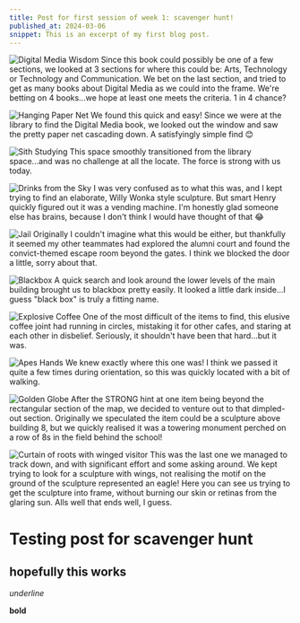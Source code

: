 ```yaml
---
title: Post for first session of week 1: scavenger hunt!
published_at: 2024-03-06
snippet: This is an excerpt of my first blog post.
---
```


![Digital Media Wisdom](/w01s1/sh_dmbook.webp)
Since this book could possibly be one of a few sections, we looked at 3 sections for where this could be: Arts, Technology or Technology and Communication. We bet on the last section, and tried to get as many books about Digital Media as we could into the frame. We're betting on 4 books...we hope at least one meets the criteria. 1 in 4 chance?

![Hanging Paper Net](/w01s1/sh_papernet.webp)
We found this quick and easy! Since we were at the library to find the Digital Media book, we looked out the window and saw the pretty paper net cascading down. A satisfyingly simple find 😊

![Sith Studying](/w01s1/sh_sith.webp)
This space smoothly transitioned from the library space...and was no challenge at all the locate. The force is strong with us today.

![Drinks from the Sky](/w01s1/sh_vendingmachine/webp)
I was very confused as to what this was, and I kept trying to find an elaborate, Willy Wonka style sculpture. But smart Henry quickly figured out it was a vending machine. I'm honestly glad someone else has brains, because I don't think I would have thought of that 😂

![Jail](/w01s1/sh_jail/webp)
Originally I couldn't imagine what this would be either, but thankfully it seemed my other teammates had explored the alumni court and found the convict-themed escape room beyond the gates. I think we blocked the door a little, sorry about that.

![Blackbox](/w01s1/sh_blackbox/webp)
A quick search and look around the lower levels of the main building brought us to blackbox pretty easily. It looked a little dark inside...I guess "black box" is truly a fitting name.

![Explosive Coffee](/w01s1/sh_coffee.webp)
One of the most difficult of the items to find, this elusive coffee joint had running in circles, mistaking it for other cafes, and staring at each other in disbelief. Seriously, it shouldn't have been that hard...but it was.

![Apes Hands](/w01s1/sh_ape.webp)
We knew exactly where this one was! I think we passed it quite a few times during orientation, so this was quickly located with a bit of walking.

![Golden Globe](/w01s1/sh_goldenglobe/webp)
After the STRONG hint at one item being beyond the rectangular section of the map, we decided to venture out to that dimpled-out section. Originally we speculated the item could be a sculpture above building 8, but we quickly realised it was a towering monument perched on a row of 8s in the field behind the school!

![Curtain of roots with winged visitor](/w01s1/sh_roots/webp)
This was the last one we managed to track down, and with significant effort and some asking around. We kept trying to look for a sculpture with wings, not realising the motif on the ground of the sculpture represented an eagle! Here you can see us trying to get the sculpture into frame, without burning our skin or retinas from the glaring sun. Alls well that ends well, I guess.
# Testing post for scavenger hunt

## hopefully this works

_underline_

**bold**
